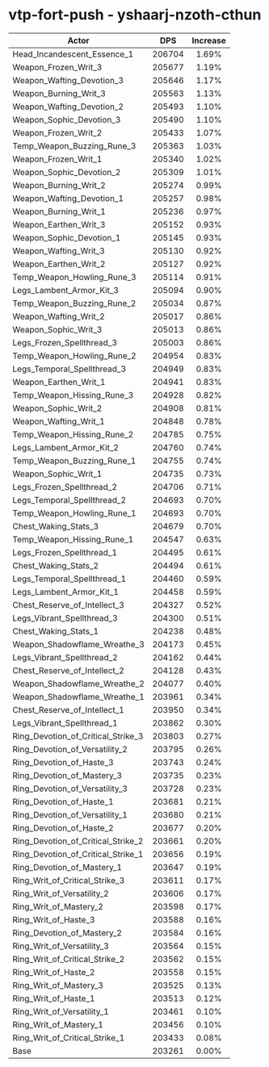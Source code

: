 # vtp-fort-push - yshaarj-nzoth-cthun
| Actor | DPS | Increase |
|---|:---:|:---:|
|Head_Incandescent_Essence_1|206704|1.69%|
|Weapon_Frozen_Writ_3|205677|1.19%|
|Weapon_Wafting_Devotion_3|205646|1.17%|
|Weapon_Burning_Writ_3|205563|1.13%|
|Weapon_Wafting_Devotion_2|205493|1.10%|
|Weapon_Sophic_Devotion_3|205490|1.10%|
|Weapon_Frozen_Writ_2|205433|1.07%|
|Temp_Weapon_Buzzing_Rune_3|205363|1.03%|
|Weapon_Frozen_Writ_1|205340|1.02%|
|Weapon_Sophic_Devotion_2|205309|1.01%|
|Weapon_Burning_Writ_2|205274|0.99%|
|Weapon_Wafting_Devotion_1|205257|0.98%|
|Weapon_Burning_Writ_1|205236|0.97%|
|Weapon_Earthen_Writ_3|205152|0.93%|
|Weapon_Sophic_Devotion_1|205145|0.93%|
|Weapon_Wafting_Writ_3|205130|0.92%|
|Weapon_Earthen_Writ_2|205127|0.92%|
|Temp_Weapon_Howling_Rune_3|205114|0.91%|
|Legs_Lambent_Armor_Kit_3|205094|0.90%|
|Temp_Weapon_Buzzing_Rune_2|205034|0.87%|
|Weapon_Wafting_Writ_2|205017|0.86%|
|Weapon_Sophic_Writ_3|205013|0.86%|
|Legs_Frozen_Spellthread_3|205003|0.86%|
|Temp_Weapon_Howling_Rune_2|204954|0.83%|
|Legs_Temporal_Spellthread_3|204949|0.83%|
|Weapon_Earthen_Writ_1|204941|0.83%|
|Temp_Weapon_Hissing_Rune_3|204928|0.82%|
|Weapon_Sophic_Writ_2|204908|0.81%|
|Weapon_Wafting_Writ_1|204848|0.78%|
|Temp_Weapon_Hissing_Rune_2|204785|0.75%|
|Legs_Lambent_Armor_Kit_2|204760|0.74%|
|Temp_Weapon_Buzzing_Rune_1|204755|0.74%|
|Weapon_Sophic_Writ_1|204735|0.73%|
|Legs_Frozen_Spellthread_2|204706|0.71%|
|Legs_Temporal_Spellthread_2|204693|0.70%|
|Temp_Weapon_Howling_Rune_1|204693|0.70%|
|Chest_Waking_Stats_3|204679|0.70%|
|Temp_Weapon_Hissing_Rune_1|204547|0.63%|
|Legs_Frozen_Spellthread_1|204495|0.61%|
|Chest_Waking_Stats_2|204494|0.61%|
|Legs_Temporal_Spellthread_1|204460|0.59%|
|Legs_Lambent_Armor_Kit_1|204458|0.59%|
|Chest_Reserve_of_Intellect_3|204327|0.52%|
|Legs_Vibrant_Spellthread_3|204300|0.51%|
|Chest_Waking_Stats_1|204238|0.48%|
|Weapon_Shadowflame_Wreathe_3|204173|0.45%|
|Legs_Vibrant_Spellthread_2|204162|0.44%|
|Chest_Reserve_of_Intellect_2|204128|0.43%|
|Weapon_Shadowflame_Wreathe_2|204077|0.40%|
|Weapon_Shadowflame_Wreathe_1|203961|0.34%|
|Chest_Reserve_of_Intellect_1|203950|0.34%|
|Legs_Vibrant_Spellthread_1|203862|0.30%|
|Ring_Devotion_of_Critical_Strike_3|203803|0.27%|
|Ring_Devotion_of_Versatility_2|203795|0.26%|
|Ring_Devotion_of_Haste_3|203743|0.24%|
|Ring_Devotion_of_Mastery_3|203735|0.23%|
|Ring_Devotion_of_Versatility_3|203728|0.23%|
|Ring_Devotion_of_Haste_1|203681|0.21%|
|Ring_Devotion_of_Versatility_1|203680|0.21%|
|Ring_Devotion_of_Haste_2|203677|0.20%|
|Ring_Devotion_of_Critical_Strike_2|203661|0.20%|
|Ring_Devotion_of_Critical_Strike_1|203656|0.19%|
|Ring_Devotion_of_Mastery_1|203647|0.19%|
|Ring_Writ_of_Critical_Strike_3|203611|0.17%|
|Ring_Writ_of_Versatility_2|203606|0.17%|
|Ring_Writ_of_Mastery_2|203598|0.17%|
|Ring_Writ_of_Haste_3|203588|0.16%|
|Ring_Devotion_of_Mastery_2|203584|0.16%|
|Ring_Writ_of_Versatility_3|203564|0.15%|
|Ring_Writ_of_Critical_Strike_2|203562|0.15%|
|Ring_Writ_of_Haste_2|203558|0.15%|
|Ring_Writ_of_Mastery_3|203525|0.13%|
|Ring_Writ_of_Haste_1|203513|0.12%|
|Ring_Writ_of_Versatility_1|203461|0.10%|
|Ring_Writ_of_Mastery_1|203456|0.10%|
|Ring_Writ_of_Critical_Strike_1|203433|0.08%|
|Base|203261|0.00%|
